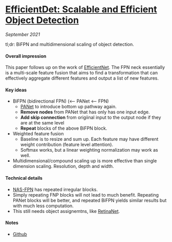 # [EfficientDet: Scalable and Efficient Object Detection](https://arxiv.org/abs/1911.09070)

_September 2021_

tl;dr: BiFPN and multidimensional scaling of object detection.

#### Overall impression
This paper follows up on the work of [EfficientNet](efficientnet.md). The FPN neck essentially is a multi-scale feature fusion that aims to find a transformation that can effectively aggregate different features and output a list of new features.

#### Key ideas
- BiFPN (bidirectional FPN) (<-- PANet <-- FPN)
	- [PANet](panet.md) to introduce bottom up pathway again.
	- **Remove nodes** from PANet that has only has one input edge.
	- **Add skip connection** from origiinal input to the output node if they are at the same level
	- **Repeat** blocks of the above BiFPN block.
- Weighted feature fusion
	- Baseline is to resize and sum up. Each feature may have different weight contribution (feature level attention).
	- Softmax works, but a linear weighting normalization may work as well.
- Multidimensional/compound scaling up is more effective than single dimension scaling. Resolution, depth and width.

#### Technical details
- [NAS-FPN](nas_fpn.md) has repeated irregular blocks.
- Simply repeating FNP blocks will not lead to much benefit. Repeating PANet blocks will be better, and repeated BiFPN yields similar results but with much less computation.
- This still needs object assignemtns, like [RetinaNet](retinanet.md).

#### Notes
- [Github](https://github.com/google/automl)

